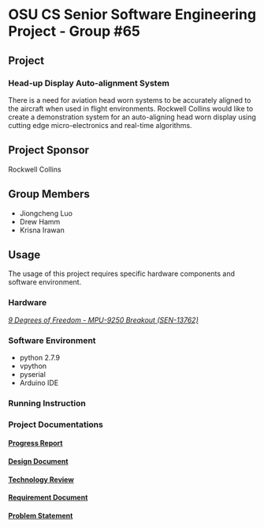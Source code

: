 # OSU CS Senior Software Engineering Project - Group #65

## Project
### Head-up Display Auto-alignment System
There is a need for aviation head worn systems to be accurately aligned to the aircraft when used in flight environments. Rockwell Collins would like to create a demonstration system for an auto-aligning head worn display using cutting edge micro-electronics and real-time algorithms.

## Project Sponsor
Rockwell Collins


## Group Members
  * Jiongcheng Luo
  * Drew Hamm
  * Krisna Irawan

## Usage
The usage of this project requires specific hardware components and software environment.

 ### Hardware
 [*9 Degrees of Freedom - MPU-9250 Breakout (SEN-13762)*](https://www.sparkfun.com/products/13762)
 

 ### Software Environment
 * python 2.7.9
 * vpython
 * pyserial
 * Arduino IDE
 
 ### Running Instruction




### Project Documentations
<h4><a href="https://github.com/gijoncheng/CapstoneProject-OSU-65/blob/master/progress_report/main.pdf">Progress Report</a></h4>
<h4><a href="https://github.com/gijoncheng/CapstoneProject-OSU-65/blob/master/design_document/main.pdf">Design Document</a></h4>
<h4><a href="https://github.com/gijoncheng/CapstoneProject-OSU-65/blob/master/tech_review/main.pdf">Technology Review</a></h4>
<h4><a href="https://github.com/gijoncheng/CapstoneProject-OSU-65/blob/master/requirement_document/main.pdf">Requirement Document</a></h4>
<h4><a href="https://github.com/gijoncheng/CapstoneProject-OSU-65/blob/master/problem_statement/problem-statement.pdf">Problem Statement</a></h4>
